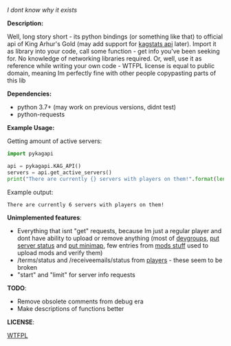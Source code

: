 *I dont know why it exists*

**Description:**

Well, long story short - its python bindings (or something like that) to official api of King Arhur's Gold (may add support for [kagstats api](https://github.com/Harrison-Miller/kagstats) later). Import it as library into your code, call some function - get info you've been seeking for. No knowledge of networking libraries required. Or, well, use it as reference while writing your own code - WTFPL license is equal to public domain, meaning Im perfectly fine with other people copypasting parts of this lib

**Dependencies:**

- python 3.7+ (may work on previous versions, didnt test)
- python-requests

**Example Usage:**

Getting amount of active servers:
```python
import pykagapi

api = pykagapi.KAG_API()
servers = api.get_active_servers()
print("There are currently {} servers with players on them!".format(len(servers)))
```

Example output:

`There are currently 6 servers with players on them!`

**Unimplemented features**:

- Everything that isnt "get" requests, because Im just a regular player and dont have ability to upload or remove anything (most of [devgroups](https://developers.thd.vg/api/devgroups.html), [put server status](https://developers.thd.vg/api/servers.html#put--game-(gamedev)-(game)-server-(ip)-(int-port)-status) and [put minimap](https://developers.thd.vg/api/servers.html#put--game-(gamedev)-(game)-server-(ip)-(int-port)-minimap), few entries from [mods stuff](https://developers.thd.vg/api/mods.html) used to upload mods and verify them)
- /terms/status and /receiveemails/status from [players](https://developers.thd.vg/api/players.html) - these seem to be broken
- "start" and "limit" for server info requests

**TODO**:

- Remove obsolete comments from debug era
- Make descriptions of functions better

**LICENSE**:

[WTFPL](LICENSE)
